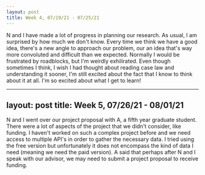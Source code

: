 ```yaml
---
layout: post
title: Week 4, 07/19/21 - 07/25/21
---
```


N and I have made a lot of progress in planning our research. As usual, I am surprised by how much we don't know. Every time we think we have a good idea, there's a new angle to approach our problem, our an idea that's way more convoluted and difficult than we expected. Normally I would be frustrated by roadblocks, but I'm weirdly exhilirated. Even though sometimes I think, I wish I had thought about reading case law and understanding it sooner, I'm still excited about the fact that I know to think about it at all. I'm so excited about what I get to learn! 

---
layout: post
title: Week 5, 07/26/21 - 08/01/21
---

N and I went over our project proposal with A, a fifth year graduate student. There were a lot of aspects of the project that we didn't consider, like funding. I haven't worked on such a complex project before and we need access to multiple API's in order to gather the necessary data. I tried using the free version but unfortunately it does not encompass the kind of data I need (meaning we need the paid version). A said that perhaps after N and I speak with our advisor, we may need to submit a project proposal to receive funding. 

